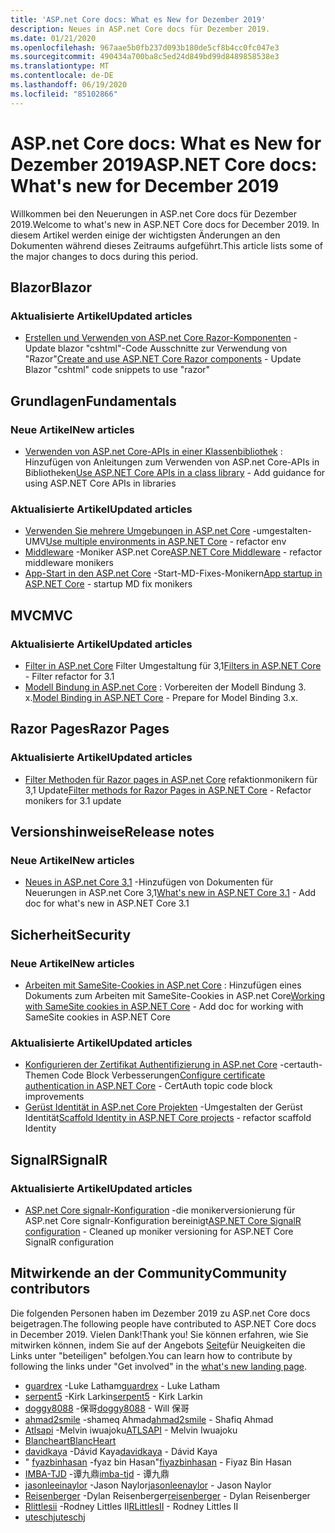 ```yaml
---
title: 'ASP.net Core docs: What es New for Dezember 2019'
description: Neues in ASP.net Core docs für Dezember 2019.
ms.date: 01/21/2020
ms.openlocfilehash: 967aae5b0fb237d093b180de5cf8b4cc0fc047e3
ms.sourcegitcommit: 490434a700ba8c5ed24d849bd99d8489858538e3
ms.translationtype: MT
ms.contentlocale: de-DE
ms.lasthandoff: 06/19/2020
ms.locfileid: "85102866"
---
```

# <a name="aspnet-core-docs-whats-new-for-december-2019"></a><span data-ttu-id="bc5d2-103">ASP.net Core docs: What es New for Dezember 2019</span><span class="sxs-lookup"><span data-stu-id="bc5d2-103">ASP.NET Core docs: What's new for December 2019</span></span>

<span data-ttu-id="bc5d2-104">Willkommen bei den Neuerungen in ASP.net Core docs für Dezember 2019.</span><span class="sxs-lookup"><span data-stu-id="bc5d2-104">Welcome to what's new in ASP.NET Core docs for December 2019.</span></span> <span data-ttu-id="bc5d2-105">In diesem Artikel werden einige der wichtigsten Änderungen an den Dokumenten während dieses Zeitraums aufgeführt.</span><span class="sxs-lookup"><span data-stu-id="bc5d2-105">This article lists some of the major changes to docs during this period.</span></span>

## <a name="blazor"></a><span data-ttu-id="bc5d2-106">Blazor</span><span class="sxs-lookup"><span data-stu-id="bc5d2-106">Blazor</span></span>

### <a name="updated-articles"></a><span data-ttu-id="bc5d2-107">Aktualisierte Artikel</span><span class="sxs-lookup"><span data-stu-id="bc5d2-107">Updated articles</span></span>

- <span data-ttu-id="bc5d2-108">[Erstellen und Verwenden von ASP.net Core Razor-Komponenten](../blazor/components/index.md) -Update blazor "cshtml"-Code Ausschnitte zur Verwendung von "Razor"</span><span class="sxs-lookup"><span data-stu-id="bc5d2-108">[Create and use ASP.NET Core Razor components](../blazor/components/index.md) - Update Blazor "cshtml" code snippets to use "razor"</span></span>

## <a name="fundamentals"></a><span data-ttu-id="bc5d2-109">Grundlagen</span><span class="sxs-lookup"><span data-stu-id="bc5d2-109">Fundamentals</span></span>

### <a name="new-articles"></a><span data-ttu-id="bc5d2-110">Neue Artikel</span><span class="sxs-lookup"><span data-stu-id="bc5d2-110">New articles</span></span>

- <span data-ttu-id="bc5d2-111">[Verwenden von ASP.net Core-APIs in einer Klassenbibliothek](../fundamentals/target-aspnetcore.md) : Hinzufügen von Anleitungen zum Verwenden von ASP.net Core-APIs in Bibliotheken</span><span class="sxs-lookup"><span data-stu-id="bc5d2-111">[Use ASP.NET Core APIs in a class library](../fundamentals/target-aspnetcore.md) - Add guidance for using ASP.NET Core APIs in libraries</span></span>

### <a name="updated-articles"></a><span data-ttu-id="bc5d2-112">Aktualisierte Artikel</span><span class="sxs-lookup"><span data-stu-id="bc5d2-112">Updated articles</span></span>

- <span data-ttu-id="bc5d2-113">[Verwenden Sie mehrere Umgebungen in ASP.net Core](../fundamentals/environments.md) -umgestalten-UMV</span><span class="sxs-lookup"><span data-stu-id="bc5d2-113">[Use multiple environments in ASP.NET Core](../fundamentals/environments.md) - refactor env</span></span>
- <span data-ttu-id="bc5d2-114">[Middleware](../fundamentals/middleware/index.md) -Moniker ASP.net Core</span><span class="sxs-lookup"><span data-stu-id="bc5d2-114">[ASP.NET Core Middleware](../fundamentals/middleware/index.md) - refactor middleware monikers</span></span>
- <span data-ttu-id="bc5d2-115">[App-Start in den ASP.net Core](../fundamentals/startup.md) -Start-MD-Fixes-Monikern</span><span class="sxs-lookup"><span data-stu-id="bc5d2-115">[App startup in ASP.NET Core](../fundamentals/startup.md) - startup MD fix monikers</span></span>

## <a name="mvc"></a><span data-ttu-id="bc5d2-116">MVC</span><span class="sxs-lookup"><span data-stu-id="bc5d2-116">MVC</span></span>

### <a name="updated-articles"></a><span data-ttu-id="bc5d2-117">Aktualisierte Artikel</span><span class="sxs-lookup"><span data-stu-id="bc5d2-117">Updated articles</span></span>

- <span data-ttu-id="bc5d2-118">[Filter in ASP.net Core](../mvc/controllers/filters.md) Filter Umgestaltung für 3,1</span><span class="sxs-lookup"><span data-stu-id="bc5d2-118">[Filters in ASP.NET Core](../mvc/controllers/filters.md) - Filter refactor for 3.1</span></span>
- <span data-ttu-id="bc5d2-119">[Modell Bindung in ASP.net Core](../mvc/models/model-binding.md) : Vorbereiten der Modell Bindung 3. x.</span><span class="sxs-lookup"><span data-stu-id="bc5d2-119">[Model Binding in ASP.NET Core](../mvc/models/model-binding.md) - Prepare for Model Binding 3.x.</span></span>

## <a name="razor-pages"></a><span data-ttu-id="bc5d2-120">Razor Pages</span><span class="sxs-lookup"><span data-stu-id="bc5d2-120">Razor Pages</span></span>

### <a name="updated-articles"></a><span data-ttu-id="bc5d2-121">Aktualisierte Artikel</span><span class="sxs-lookup"><span data-stu-id="bc5d2-121">Updated articles</span></span>

- <span data-ttu-id="bc5d2-122">[Filter Methoden für Razor pages in ASP.net Core](../razor-pages/filter.md) refaktionmonikern für 3,1 Update</span><span class="sxs-lookup"><span data-stu-id="bc5d2-122">[Filter methods for Razor Pages in ASP.NET Core](../razor-pages/filter.md) - Refactor monikers for 3.1 update</span></span>

## <a name="release-notes"></a><span data-ttu-id="bc5d2-123">Versionshinweise</span><span class="sxs-lookup"><span data-stu-id="bc5d2-123">Release notes</span></span>

### <a name="new-articles"></a><span data-ttu-id="bc5d2-124">Neue Artikel</span><span class="sxs-lookup"><span data-stu-id="bc5d2-124">New articles</span></span>

- <span data-ttu-id="bc5d2-125">[Neues in ASP.net Core 3,1](../release-notes/aspnetcore-3.1.md) -Hinzufügen von Dokumenten für Neuerungen in ASP.net Core 3,1</span><span class="sxs-lookup"><span data-stu-id="bc5d2-125">[What's new in ASP.NET Core 3.1](../release-notes/aspnetcore-3.1.md) - Add doc for what's new in ASP.NET Core 3.1</span></span>

## <a name="security"></a><span data-ttu-id="bc5d2-126">Sicherheit</span><span class="sxs-lookup"><span data-stu-id="bc5d2-126">Security</span></span>

### <a name="new-articles"></a><span data-ttu-id="bc5d2-127">Neue Artikel</span><span class="sxs-lookup"><span data-stu-id="bc5d2-127">New articles</span></span>

- <span data-ttu-id="bc5d2-128">[Arbeiten mit SameSite-Cookies in ASP.net Core](../security/samesite.md) : Hinzufügen eines Dokuments zum Arbeiten mit SameSite-Cookies in ASP.net Core</span><span class="sxs-lookup"><span data-stu-id="bc5d2-128">[Working with SameSite cookies in ASP.NET Core](../security/samesite.md) - Add doc for working with SameSite cookies in ASP.NET Core</span></span>

### <a name="updated-articles"></a><span data-ttu-id="bc5d2-129">Aktualisierte Artikel</span><span class="sxs-lookup"><span data-stu-id="bc5d2-129">Updated articles</span></span>

- <span data-ttu-id="bc5d2-130">[Konfigurieren der Zertifikat Authentifizierung in ASP.net Core](../security/authentication/certauth.md) -certauth-Themen Code Block Verbesserungen</span><span class="sxs-lookup"><span data-stu-id="bc5d2-130">[Configure certificate authentication in ASP.NET Core](../security/authentication/certauth.md) - CertAuth topic code block improvements</span></span>
- <span data-ttu-id="bc5d2-131">[Gerüst Identität in ASP.net Core Projekten](../security/authentication/scaffold-identity.md) -Umgestalten der Gerüst Identität</span><span class="sxs-lookup"><span data-stu-id="bc5d2-131">[Scaffold Identity in ASP.NET Core projects](../security/authentication/scaffold-identity.md) - refactor scaffold Identity</span></span>

## <a name="signalr"></a><span data-ttu-id="bc5d2-132">SignalR</span><span class="sxs-lookup"><span data-stu-id="bc5d2-132">SignalR</span></span>

### <a name="updated-articles"></a><span data-ttu-id="bc5d2-133">Aktualisierte Artikel</span><span class="sxs-lookup"><span data-stu-id="bc5d2-133">Updated articles</span></span>

- <span data-ttu-id="bc5d2-134">[ASP.net Core signalr-Konfiguration](../signalr/configuration.md) -die monikerversionierung für ASP.net Core signalr-Konfiguration bereinigt</span><span class="sxs-lookup"><span data-stu-id="bc5d2-134">[ASP.NET Core SignalR configuration](../signalr/configuration.md) - Cleaned up moniker versioning for ASP.NET Core SignalR configuration</span></span>

## <a name="community-contributors"></a><span data-ttu-id="bc5d2-135">Mitwirkende an der Community</span><span class="sxs-lookup"><span data-stu-id="bc5d2-135">Community contributors</span></span>

<span data-ttu-id="bc5d2-136">Die folgenden Personen haben im Dezember 2019 zu ASP.net Core docs beigetragen.</span><span class="sxs-lookup"><span data-stu-id="bc5d2-136">The following people have contributed to ASP.NET Core docs in December 2019.</span></span> <span data-ttu-id="bc5d2-137">Vielen Dank!</span><span class="sxs-lookup"><span data-stu-id="bc5d2-137">Thank you!</span></span> <span data-ttu-id="bc5d2-138">Sie können erfahren, wie Sie mitwirken können, indem Sie auf der Angebots [Seite](index.yml)für Neuigkeiten die Links unter "beteiligen" befolgen.</span><span class="sxs-lookup"><span data-stu-id="bc5d2-138">You can learn how to contribute by following the links under "Get involved" in the [what's new landing page](index.yml).</span></span>

- <span data-ttu-id="bc5d2-139">[guardrex](https://github.com/guardrex) -Luke Latham</span><span class="sxs-lookup"><span data-stu-id="bc5d2-139">[guardrex](https://github.com/guardrex) - Luke Latham</span></span>
- <span data-ttu-id="bc5d2-140">[serpent5](https://github.com/serpent5) -Kirk Larkin</span><span class="sxs-lookup"><span data-stu-id="bc5d2-140">[serpent5](https://github.com/serpent5) - Kirk Larkin</span></span>
- <span data-ttu-id="bc5d2-141">[doggy8088](https://github.com/doggy8088) -保哥</span><span class="sxs-lookup"><span data-stu-id="bc5d2-141">[doggy8088](https://github.com/doggy8088) - Will 保哥</span></span>
- <span data-ttu-id="bc5d2-142">[ahmad2smile](https://github.com/ahmad2smile) -shameq Ahmad</span><span class="sxs-lookup"><span data-stu-id="bc5d2-142">[ahmad2smile](https://github.com/ahmad2smile) - Shafiq Ahmad</span></span>
- <span data-ttu-id="bc5d2-143">[Atlsapi](https://github.com/ATLSAPI) -Melvin iwuajoku</span><span class="sxs-lookup"><span data-stu-id="bc5d2-143">[ATLSAPI](https://github.com/ATLSAPI) - Melvin Iwuajoku</span></span>
- [<span data-ttu-id="bc5d2-144">Blancheart</span><span class="sxs-lookup"><span data-stu-id="bc5d2-144">BlancHeart</span></span>](https://github.com/BlancHeart) 
- <span data-ttu-id="bc5d2-145">[davidkaya](https://github.com/davidkaya) -Dávid Kaya</span><span class="sxs-lookup"><span data-stu-id="bc5d2-145">[davidkaya](https://github.com/davidkaya) - Dávid Kaya</span></span>
- <span data-ttu-id="bc5d2-146">" [fyazbinhasan](https://github.com/fiyazbinhasan) -fyaz bin Hasan"</span><span class="sxs-lookup"><span data-stu-id="bc5d2-146">[fiyazbinhasan](https://github.com/fiyazbinhasan) - Fiyaz Bin Hasan</span></span>
- <span data-ttu-id="bc5d2-147">[IMBA-TJD](https://github.com/imba-tjd) -谭九鼎</span><span class="sxs-lookup"><span data-stu-id="bc5d2-147">[imba-tjd](https://github.com/imba-tjd) - 谭九鼎</span></span>
- <span data-ttu-id="bc5d2-148">[jasonleeinaylor](https://github.com/jasonleenaylor) -Jason Naylor</span><span class="sxs-lookup"><span data-stu-id="bc5d2-148">[jasonleenaylor](https://github.com/jasonleenaylor) - Jason Naylor</span></span>
- <span data-ttu-id="bc5d2-149">[Reisenberger](https://github.com/reisenberger) -Dylan Reisenberger</span><span class="sxs-lookup"><span data-stu-id="bc5d2-149">[reisenberger](https://github.com/reisenberger) - Dylan Reisenberger</span></span>
- <span data-ttu-id="bc5d2-150">[Rlittlesii](https://github.com/RLittlesII) -Rodney Littles II</span><span class="sxs-lookup"><span data-stu-id="bc5d2-150">[RLittlesII](https://github.com/RLittlesII) - Rodney Littles II</span></span>
- [<span data-ttu-id="bc5d2-151">uteschj</span><span class="sxs-lookup"><span data-stu-id="bc5d2-151">uteschj</span></span>](https://github.com/uteschj) 
